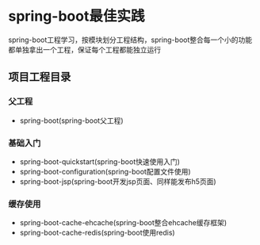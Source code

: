 # spring-boot最佳实践

spring-boot工程学习，按模块划分工程结构，spring-boot整合每一个小的功能都单独拿出一个工程，保证每个工程都能独立运行

## 项目工程目录
### 父工程
* spring-boot(spring-boot父工程)

### 基础入门
* spring-boot-quickstart(spring-boot快速使用入门)
* spring-boot-configuration(spring-boot配置文件使用)
* spring-boot-jsp(spring-boot开发jsp页面、同样能发布h5页面)

### 缓存使用
* spring-boot-cache-ehcache(spring-boot整合ehcache缓存框架)
* spring-boot-cache-redis(spring-boot使用redis)
